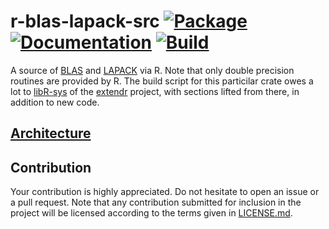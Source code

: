 # r-blas-lapack-src [![Package][package-img]][package-url] [![Documentation][documentation-img]][documentation-url] [![Build][build-img]][build-url]

A source of [BLAS] and [LAPACK] via R. Note that only double precision
routines are provided by R. The build script for this particilar crate
owes a lot to [libR-sys](https://github.com/extendr/libR-sys) of the
[extendr](https://github.com/extendr) project, with sections lifted
from there, in addition to new code.

## [Architecture]

## Contribution

Your contribution is highly appreciated. Do not hesitate to open an issue or a
pull request. Note that any contribution submitted for inclusion in the project
will be licensed according to the terms given in [LICENSE.md](LICENSE.md).

[architecture]: https://blas-lapack-rs.github.io/architecture
[blas]: https://en.wikipedia.org/wiki/BLAS
[lapack]: https://en.wikipedia.org/wiki/LAPACK

[build-img]: https://travis-ci.org/blas-lapack-rs/r-blas-lapack-src.svg?branch=master
[build-url]: https://travis-ci.org/blas-lapack-rs/r-blas-lapack-src
[documentation-img]: https://docs.rs/r-blas-lapack-src/badge.svg
[documentation-url]: https://docs.rs/r-blas-lapack-src
[package-img]: https://img.shields.io/crates/v/r-blas-lapack-src.svg
[package-url]: https://crates.io/crates/r-blas-lapack-src


